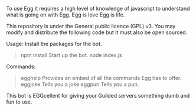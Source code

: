 To use Egg it requires a high level of knowledge of javascript to understand what is going on with Egg. 
Egg is love Egg is life. 

This repository is under the General public licence (GPL) v3. 
You may modify and distribute the following code but it must also be open sourced.

Usage: 
Install the packages for the bot.
> npm install
Start up the bot.
> node index.js

Commands:
> egghelp
Provides an embed of all the commands Egg has to offer.
> eggjoke
Tells you a joke
> eggpun
Tells you a pun.

This bot is EGGcellent for giving your Guilded servers something dumb and fun to use.
